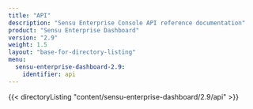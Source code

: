 ```yaml
---
title: "API"
description: "Sensu Enterprise Console API reference documentation"
product: "Sensu Enterprise Dashboard"
version: "2.9"
weight: 1.5
layout: "base-for-directory-listing"
menu: 
  sensu-enterprise-dashboard-2.9:
    identifier: api
---
```


{{< directoryListing "content/sensu-enterprise-dashboard/2.9/api" >}}
